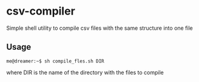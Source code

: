 # csv-compiler
Simple shell utility to compile csv files with the same structure into one file

## Usage
```console
me@dreamer:~$ sh compile_fles.sh DIR
```

where DIR is the name of the directory with the files to compile
